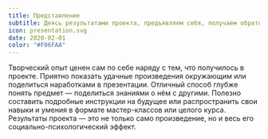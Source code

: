 ```yaml
---
title: Представление
subtitle: Деясь результатами проекта, предъявляем себя, получаем обратную связь и ощущаем значимость проделанной работы
icon: presentation.svg
date: 2020-02-01
color: "#F06FAA"
---
```


Творческий опыт ценен сам по себе наряду с тем, что получилось в проекте. Приятно показать удачные произведения окружающим или поделиться наработками в презентации. Отличный способ глубже понять предмет — поделиться знаниями о нём с другими. Полезно составить подробные инструкции на будущее или распространить свои навыки и умения в формате мастер-классов или целого курса. Результаты проекта — это не только само произведение, но и весь его социально-психологический эффект.
